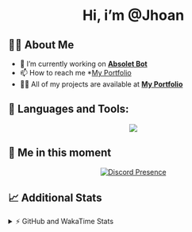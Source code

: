 <h1 align="center">Hi, i’m @Jhoan</h1>

## 🙋‍♂️ About Me

- 🔭 I’m currently working on **[Absolet Bot](https://strider.cloud)**
- 📫 How to reach me *[My Portfolio](https://jhoan.me/contact)
- 👨‍💻 All of my projects are available at **[My Portfolio](https://jhoan.me)**

## 🚀 Languages and Tools:
<p align="center">
  <a href="https://skillicons.dev">
    <img src="https://skillicons.dev/icons?i=js,ts,html,css,bootstrap,nodejs,express,vscode,neovim,vim,atom,cloudflare,git,github,discord,bots,linux,mongodb,nginx,redis,wordpress,heroku&perline=11" />
  </a>
</p>
  
## 👤 Me in this moment
<p align="center">
    <a href="https://discord.com/users/612460795124776960" target="_blank" rel="nofollow">
        <img src="https://lanyard-profile-readme.vercel.app/api/612460795124776960?idleMessage=Probably%20coding%20Absolet..." alt="Discord Presence" align="center">
    </a>
</p>

## 📈 Additional Stats
<details>
    <summary>⚡ GitHub and WakaTime Stats</summary>
    <br/>

<!--START_SECTION:waka-->
![Code Time](http://img.shields.io/badge/Code%20Time-630%20hrs%2014%20mins-blue)

**🐱 My GitHub Data** 

> 🏆 107 Contributions in the Year 2023
 > 
> 📦 175.4 kB Used in GitHub's Storage 
 > 
> 💼 Opted to Hire
 > 
> 📜 4 Public Repositories 
 > 
> 🔑 41 Private Repositories  
 > 
**I'm an Early 🐤** 

```text
🌞 Morning       88 commits       ██░░░░░░░░░░░░░░░░░░░░░░░   09.72 % 
🌆 Daytime      410 commits       ███████████░░░░░░░░░░░░░░   45.30 % 
🌃 Evening      364 commits       ██████████░░░░░░░░░░░░░░░   40.22 % 
🌙 Night         43 commits       █░░░░░░░░░░░░░░░░░░░░░░░░   04.75 % 

```
📅 **I'm Most Productive on Saturday** 

```text
Monday         128 commits       ███░░░░░░░░░░░░░░░░░░░░░░   14.14 % 
Tuesday        162 commits       ████░░░░░░░░░░░░░░░░░░░░░   17.90 % 
Wednesday      150 commits       ████░░░░░░░░░░░░░░░░░░░░░   16.57 % 
Thursday       101 commits       ██░░░░░░░░░░░░░░░░░░░░░░░   11.16 % 
Friday         130 commits       ███░░░░░░░░░░░░░░░░░░░░░░   14.36 % 
Saturday       169 commits       ████░░░░░░░░░░░░░░░░░░░░░   18.67 % 
Sunday          65 commits       █░░░░░░░░░░░░░░░░░░░░░░░░   07.18 % 

```


📊 **This Week I Spent My Time On** 

```text
⌚︎ Time Zone: America/Bogota

💬 Programming Languages: 
TypeScript               23 hrs 22 mins      ████████████████████░░░░░   83.23 % 
YAML                     3 hrs 9 mins        ██░░░░░░░░░░░░░░░░░░░░░░░   11.27 % 
JavaScript               41 mins             ░░░░░░░░░░░░░░░░░░░░░░░░░   02.48 % 
JSON                     23 mins             ░░░░░░░░░░░░░░░░░░░░░░░░░   01.37 % 
Markdown                 14 mins             ░░░░░░░░░░░░░░░░░░░░░░░░░   00.86 % 

🔥 Editors: 
VS Code                  28 hrs 5 mins       █████████████████████████   100.00 % 

🐱‍💻 Projects: 
smok                     25 hrs 8 mins       ██████████████████████░░░   89.50 % 
Absolet                  2 hrs 6 mins        ██░░░░░░░░░░░░░░░░░░░░░░░   07.52 % 
xd                       28 mins             ░░░░░░░░░░░░░░░░░░░░░░░░░   01.68 % 
bloom                    14 mins             ░░░░░░░░░░░░░░░░░░░░░░░░░   00.83 % 
nvim                     7 mins              ░░░░░░░░░░░░░░░░░░░░░░░░░   00.47 % 

💻 Operating System: 
Linux                    28 hrs 5 mins       █████████████████████████   100.00 % 

```

**I Mostly Code in JavaScript** 

```text
JavaScript               17 repos            ██████████████░░░░░░░░░░░   56.67 % 
TypeScript               7 repos             █████░░░░░░░░░░░░░░░░░░░░   23.33 % 
Java                     3 repos             ██░░░░░░░░░░░░░░░░░░░░░░░   10.00 % 
Shell                    1 repo              ░░░░░░░░░░░░░░░░░░░░░░░░░   03.33 % 
CSS                      1 repo              ░░░░░░░░░░░░░░░░░░░░░░░░░   03.33 % 

```



 Last Updated on 21/02/2023 06:38:33 UTC
<!--END_SECTION:waka-->
</details>
